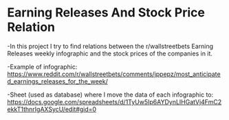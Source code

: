 # Earning Releases And Stock Price Relation
-In this project I try to find relations between the r/wallstreetbets Earning Releases weekly infographic and the stock prices of the companies in it.

-Example of infographic: https://www.reddit.com/r/wallstreetbets/comments/jppepz/most_anticipated_earnings_releases_for_the_week/

-Sheet (used as database) where I move the data of each infographic to: https://docs.google.com/spreadsheets/d/1TyUw5Ip6AYDynLIHGatVj4FmC2ekkT1thnrIgAXSycU/edit#gid=0
